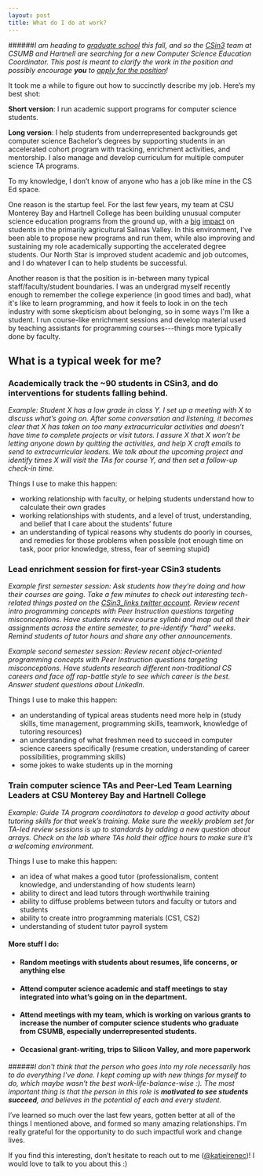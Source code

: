 ```yaml
---
layout: post
title: What do I do at work? 
---
```


######*I am heading to [graduate school](http://www.ic.gatech.edu/) this fall, and so the [CSin3](https://twitter.com/csinthree) team at CSUMB and Hartnell are searching for a new Computer Science Education Coordinator. This post is meant to clarify the work in the position and possibly encourage __you__ to [apply for the position](https://csumb.peopleadmin.com/postings/1694)!*

It took me a while to figure out how to succinctly describe my job. Here’s my best shot:

**Short version**: I run academic support programs for computer science students.

**Long version**: I help students from underrepresented backgrounds get computer science Bachelor’s degrees by supporting students in an accelerated cohort program with tracking, enrichment activities, and mentorship. I also manage and develop curriculum for multiple computer science TA programs.

To my knowledge, I don’t know of anyone who has a job like mine in the CS Ed space. 

One reason is the startup feel. For the last few years, my team at CSU Monterey Bay and Hartnell College has been building unusual computer science education programs from the ground up, with a [big](http://www.montereyherald.com/social-affairs/20160521/csu-monterey-bay-innovative-program-graduates-record-number-of-students-in-three-years) [impact](http://www.thecalifornian.com/story/news/2016/05/20/computer-science-cohort-hi-tech-bound/84687160/) on students in the primarily agricultural Salinas Valley. In this environment, I’ve been able to propose new programs and run them, while also improving and sustaining my role academically supporting the accelerated degree students. Our North Star is improved student academic and job outcomes, and I do whatever I can to help students be successful. 

Another reason is that the position is in-between many typical staff/faculty/student boundaries. I was an undergrad myself recently enough to remember the college experience (in good times and bad), what it's like to learn programming, and how it feels to look in on the tech industry with some skepticism about belonging, so in some ways I'm like a student. I run course-like enrichment sessions and develop material used by teaching assistants for programming courses---things more typically done by faculty. 

## What is a typical week for me?

### Academically track the ~90 students in CSin3, and do interventions for students falling behind.

*Example: Student X has a low grade in class Y. I set up a meeting with X to discuss what’s going on. After some conversation and listening, it becomes clear that X has taken on too many extracurricular activities and doesn’t have time to complete projects or visit tutors. I assure X that X won’t be letting anyone down by quitting the activities, and help X craft emails to send to extracurricular leaders. We talk about the upcoming project and identify times X will visit the TAs for course Y, and then set a follow-up check-in time.*

Things I use to make this happen:

  * working relationship with faculty, or helping students understand how to calculate their own grades
  * working relationships with students, and a level of trust, understanding, and belief that I care about the students’ future
  * an understanding of typical reasons why students do poorly in courses, and remedies for those problems when possible (not enough time on task, poor prior knowledge, stress, fear of seeming stupid)

### Lead enrichment session for first-year CSin3 students

*Example first semester session: Ask students how they’re doing and how their courses are going. Take a few minutes to check out interesting tech-related things posted on the [CSin3_links twitter account](https://twitter.com/csin3_links). Review recent intro programming concepts with Peer Instruction questions targeting misconceptions. Have students review course syllabi and map out all their assignments across the entire semester, to pre-identify “hard” weeks. Remind students of tutor hours and share any other announcements.*

*Example second semester session: Review recent object-oriented programming concepts with Peer Instruction questions targeting misconceptions. Have students research different non-traditional CS careers and face off rap-battle style to see which career is the best. Answer student questions about LinkedIn.*

Things I use to make this happen:

  - an understanding of typical areas students need more help in (study skills, time management, programming skills, teamwork, knowledge of tutoring resources)
  - an understanding of what freshmen need to succeed in computer science careers specifically (resume creation, understanding of career possibilities, programming skills)
  - some jokes to wake students up in the morning

### Train computer science TAs and Peer-Led Team Learning Leaders at CSU Monterey Bay and Hartnell College

*Example: Guide TA program coordinators to develop a good activity about tutoring skills for that week’s training. Make sure the weekly problem set for TA-led review sessions is up to standards by adding a new question about arrays. Check on the lab where TAs hold their office hours to make sure it’s a welcoming environment.*

Things I use to make this happen:

  * an idea of what makes a good tutor (professionalism, content knowledge, and understanding of how students learn)
  * ability to direct and lead tutors through worthwhile training
  * ability to diffuse problems between tutors and faculty or tutors and students
  * ability to create intro programming materials (CS1, CS2)
  * understanding of student tutor payroll system

#### More stuff I do:

  - #### Random meetings with students about resumes, life concerns, or anything else

  - #### Attend computer science academic and staff meetings to stay integrated into what’s going on in the department. 

  - #### Attend meetings with my team, which is working on various grants to increase the number of computer science students who graduate from CSUMB, especially underrepresented students.

  - #### Occasional grant-writing, trips to Silicon Valley, and more paperwork

######*I don't think that the person who goes into my role necessarily has to do everything I've done. I kept coming up with new things for myself to do, which maybe wasn't the best work-life-balance-wise :). The most important thing is that the person in this role is __motivated to see students succeed__, and believes in the potential of each and every student.*

I’ve learned so much over the last few years, gotten better at all of the things I mentioned above, and formed so many amazing relationships. I’m really grateful for the opportunity to do such impactful work and change lives.

If you find this interesting, don’t hesitate to reach out to me ([@katieirenec](https://twitter.com/katieirenec))! I would love to talk to you about this :)


